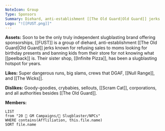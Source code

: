 ```yaml
---
NoteIcon: Group
Type: Sponsors
Summary: Diehard, anti-establishment [[The Old Guard|Old Guard]] jerks.
Logo: "![[FUST.png]]"
---
```

**Assets:**
Soon to be the only truly independent slugblasting brand offering sponsorships, [[FUST]] is a group of diehard,
anti-establishment [[The Old Guard|Old Guard]] jerks known for refusing sales to moms looking for birthday presents and banning
kids from their store for not knowing what [[peelback]] is. Their sister shop, [[Infinite Pizza]], has been a slugblasting hotspot for years.

**Likes:**
Super dangerous runs, big slams, crews that DGAF, [[Null Range]], and [[The Wicks]].

**Dislikes:**
Goody-goodies, crybabies, sellouts, [[Scram Cat]], corporations, and all authorities besides [[The Old Guard]].

**Members:**
```dataview
LIST
from "20 🌟 GM Campaigns/🐌 Slugblaster/NPCs"
WHERE contains(Affliliation, this.file.name)
SORT file.name
```